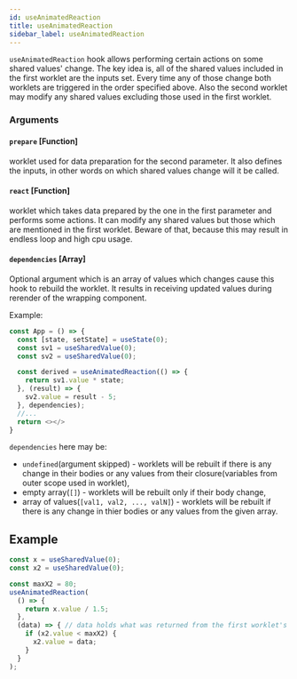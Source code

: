 ```yaml
---
id: useAnimatedReaction
title: useAnimatedReaction
sidebar_label: useAnimatedReaction
---
```


`useAnimatedReaction` hook allows performing certain actions on some shared values' change. The key idea is, all of the shared values included in the first worklet are the inputs set. Every time any of those change both worklets are triggered in the order specified above. Also the second worklet may modify any shared values excluding those used in the first worklet.

### Arguments

#### `prepare` [Function]

worklet used for data preparation for the second parameter. It also defines the inputs, in other words on which shared values change will it be called.

#### `react` [Function]

worklet which takes data prepared by the one in the first parameter and performs some actions. It can modify any shared values but those which are mentioned in the first worklet. Beware of that, because this may result in endless loop and high cpu usage.

#### `dependencies` [Array]

Optional argument which is an array of values which changes cause this hook to rebuild the worklet. It results in receiving updated values during rerender of the wrapping component.

Example:

```js {10}
const App = () => {
  const [state, setState] = useState(0);
  const sv1 = useSharedValue(0);
  const sv2 = useSharedValue(0);

  const derived = useAnimatedReaction(() => {
    return sv1.value * state;
  }, (result) => {
    sv2.value = result - 5;
  }, dependencies);
  //...
  return <></>
}
```

`dependencies` here may be:

- `undefined`(argument skipped) - worklets will be rebuilt if there is any change in their bodies or any values from their closure(variables from outer scope used in worklet),
- empty array(`[]`) - worklets will be rebuilt only if their body change,
- array of values(`[val1, val2, ..., valN]`) - worklets will be rebuilt if there is any change in thier bodies or any values from the given array.

## Example

```js
const x = useSharedValue(0);
const x2 = useSharedValue(0);

const maxX2 = 80;
useAnimatedReaction(
  () => {
    return x.value / 1.5;
  },
  (data) => { // data holds what was returned from the first worklet's execution
    if (x2.value < maxX2) {
      x2.value = data;
    }
  }
);
```
